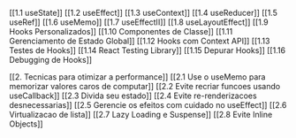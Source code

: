 
[[1.1 useState]]
[[1.2 useEffect]]
[[1.3 useContext]]
[[1.4 useReducer]]
[[1.5 useRef]]
[[1.6 useMemo]]
[[1.7 useEffectII]]
[[1.8 useLayoutEffect]]
[[1.9 Hooks Personalizados]]
[[1.10 Componentes de Classe]]
[[1.11 Gerenciamento de Estado Global]]
[[1.12 Hooks com Context API]]
[[1.13 Testes de Hooks]]
[[1.14 React Testing Library]]
[[1.15 Depurar Hooks]]
[[1.16 Debugging de Hooks]]

[[2. Tecnicas para otimizar a performance]]
[[2.1 Use o useMemo para memorizar valores caros de computar]]
[[2.2  Evite recriar funcoes usando useCallback]]
 [[2.3 Divida seu estado]]
[[2.4 Evite re-renderizacoes desnecessarias]]
[[2.5 Gerencie os efeitos com cuidado no useEffect]]
[[2.6 Virtualizacao de lista]]
[[2.7 Lazy Loading e Suspense]]
[[2.8 Evite Inline Objects]]

